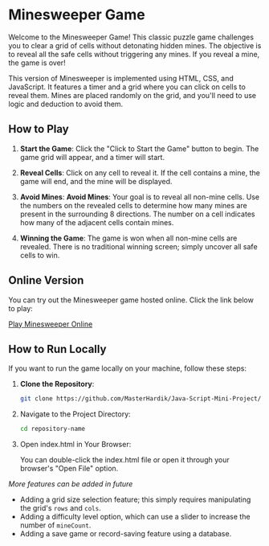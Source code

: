 # Minesweeper Game

Welcome to the Minesweeper Game! This classic puzzle game challenges you to clear a grid of cells without detonating hidden mines. The objective is to reveal all the safe cells without triggering any mines. If you reveal a mine, the game is over!

This version of Minesweeper is implemented using HTML, CSS, and JavaScript. It features a timer and a grid where you can click on cells to reveal them. Mines are placed randomly on the grid, and you'll need to use logic and deduction to avoid them.

## How to Play

1. **Start the Game**: Click the "Click to Start the Game" button to begin. The game grid will appear, and a timer will start.

2. **Reveal Cells**: Click on any cell to reveal it. If the cell contains a mine, the game will end, and the mine will be displayed.

3. **Avoid Mines**: **Avoid Mines**: Your goal is to reveal all non-mine cells. Use the numbers on the revealed cells to determine how many mines are present in the surrounding 8 directions. The number on a cell indicates how many of the adjacent cells contain mines.

4. **Winning the Game**: The game is won when all non-mine cells are revealed. There is no traditional winning screen; simply uncover all safe cells to win.

## Online Version

You can try out the Minesweeper game hosted online. Click the link below to play:

[Play Minesweeper Online](https://masterhardik.github.io/bomb-sweeper)

## How to Run Locally

If you want to run the game locally on your machine, follow these steps:

1. **Clone the Repository**:
   ```bash
   git clone https://github.com/MasterHardik/Java-Script-Mini-Project/tree/main/bomb-sweeper
   ```

2. Navigate to the Project Directory:
    ```bash
    cd repository-name
    ```

3. Open index.html in Your Browser:

    You can double-click the index.html file or open it through your browser's "Open File" option.


*More features can be added in future*
- Adding a grid size selection feature; this simply requires manipulating the grid's `rows` and `cols`.
- Adding a difficulty level option, which can use a slider to increase the number of `mineCount`.
- Adding a save game or record-saving feature using a database.